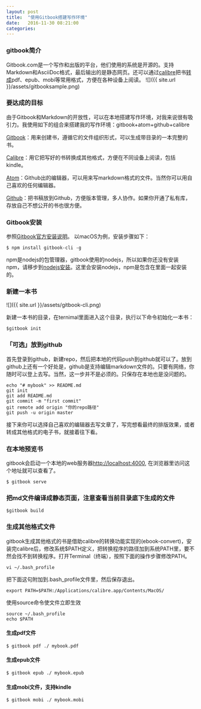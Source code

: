 ```yaml
---
layout: post
title:  "使用Gitbook搭建写作环境"
date:   2016-11-30 08:21:00
categories:
---
```

### gitbook简介

Gitbook.com是一个写作和出版的平台，他们使用的系统是开源的。支持Markdown和AsciiDoc格式，最后输出的是静态网页。还可以通过[calibre](https://calibre-ebook.com/download_osx)把书[转成](http://toolchain.gitbook.com/ebook.html)pdf、epub、mobi等常用格式，方便在各种设备上阅读。
![]({{ site.url }}/assets/gitbooksample.png)

### 要达成的目标
由于Gitbook和Markdown的开放性，可以在本地搭建写作环境，对我来说很有吸引力。我使用如下的组合来搭建我的写作环境：gitbook+atom+github+calibre
<!--more-->

[Gitbook](https://github.com/GitbookIO/gitbook)：用来创建书，遵循它的文件组织形式，可以生成带目录的一本完整的书。

[Calibre](https://calibre-ebook.com)：用它把写好的书转换成其他格式，方便在不同设备上阅读，包括kindle。

[Atom](https://atom.io/)：Github出的编辑器，可以用来写markdown格式的文件。当然你可以用自己喜欢的任何编辑器。

[Github](https://github.com)：把书稿放到Github，方便版本管理，多人协作。如果你开通了私有库，存放自己不想公开的书也很方便。

### Gitbook安装
参照[Gitbook官方安装说明](https://github.com/GitbookIO/gitbook/blob/master/docs/setup.md)。
以macOS为例，安装步骤如下：

    $ npm install gitbook-cli -g

npm是nodejs的包管理器，gitbook使用的nodejs，所以如果你还没有安装npm，请移步到[nodejs安装](https://nodejs.org/en/download/)。这里会安装nodejs，npm是包含在里面一起安装的。

### 新建一本书
![]({{ site.url }}/assets/gitbook-cli.png)

新建一本书的目录，在ternimal里面进入这个目录，执行以下命令初始化一本书：

    $gitbook init

### 「可选」放到github
首先登录到github，新建repo，然后把本地的代码push到github就可以了。放到github上还有一个好处是，github是支持编辑markdown文件的。只要有网络，你随时可以登上去写。当然，这一步并不是必须的。只保存在本地也是没问题的。

    echo "# mybook" >> README.md
    git init
    git add README.md
    git commit -m "first commit"
    git remote add origin "你的repo路径"
    git push -u origin master

接下来你可以选择自己喜欢的编辑器去写文章了，写完想看最终的排版效果，或者转成其他格式的电子书，就接着往下看。

### 在本地预览书
gitbook会启动一个本地的web服务器[http://localhost:4000](http://localhost:4000), 在浏览器里访问这个地址就可以查看了。

    $ gitbook serve

### 把md文件编译成静态页面，注意查看当前目录底下生成的文件

    $gitbook build

### 生成其他格式文件
gitbook生成其他格式的书是借助calibre的转换功能实现的(ebook-convert)，安装完calibre后，修改系统$PATH定义，把转换程序的路径加到系统PATH里，要不然会找不到转换程序。打开Terminal（终端），按照下面的操作步骤修改PATH。

    vi ~/.bash_profile

把下面这句附加到.bash_profile文件里，然后保存退出。

    export PATH=$PATH:/Applications/calibre.app/Contents/MacOS/

使用source命令使文件立即生效

    source ~/.bash_profile
    echo $PATH

#### 生成pdf文件

    $ gitbook pdf ./ mybook.pdf

#### 生成epub文件

    $ gitbook epub ./ mybook.epub

#### 生成mobi文件，支持kindle

    $ gitbook mobi ./ mybook.mobi
